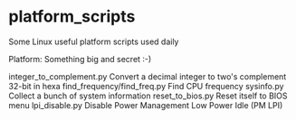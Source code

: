# platform_scripts
Some Linux useful platform scripts used daily

Platform: Something big and secret :-)

integer_to_complement.py
	Convert a decimal integer to two's complement 32-bit in hexa
find_frequency/find_freq.py
        Find CPU frequency
sysinfo.py
        Collect a bunch of system information
reset_to_bios.py
	Reset itself to BIOS menu
lpi_disable.py
	Disable Power Management Low Power Idle (PM LPI)
